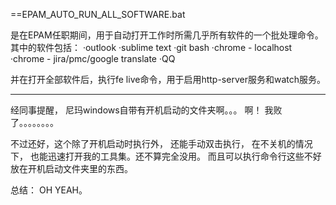 ==EPAM_AUTO_RUN_ALL_SOFTWARE.bat

是在EPAM任职期间，用于自动打开工作时所需几乎所有软件的一个批处理命令。
其中的软件包括：
·outlook 
·sublime text 
·git bash 
·chrome - localhost 
·chrome - jira/pmc/google translate 
·QQ 

并在打开全部软件后，执行fe live命令，用于启用http-server服务和watch服务。


-----

经同事提醒， 尼玛windows自带有开机启动的文件夹啊。。。 啊！  我败了。。。。。。。。

不过还好，这个除了开机启动时执行外， 还能手动双击执行， 在不关机的情况下， 也能迅速打开我的工具集。还不算完全没用。
而且可以执行命令行这些不好放在开机启动文件夹里的东西。

总结： OH YEAH。